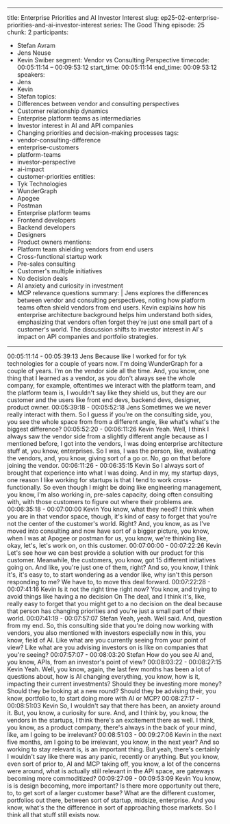 
---
title: Enterprise Priorities and AI Investor Interest
slug: ep25-02-enterprise-priorities-and-ai-investor-interest
series: The Good Thing
episode: 25
chunk: 2
participants:
  - Stefan Avram
  - Jens Neuse
  - Kevin Swiber
segment: Vendor vs Consulting Perspective
timecode: 00:05:11:14 – 00:09:53:12
start_time: 00:05:11:14
end_time: 00:09:53:12
speakers:
  - Jens
  - Kevin
  - Stefan
topics:
  - Differences between vendor and consulting perspectives
  - Customer relationship dynamics
  - Enterprise platform teams as intermediaries
  - Investor interest in AI and API companies
  - Changing priorities and decision-making processes
tags:
  - vendor-consulting-difference
  - enterprise-customers
  - platform-teams
  - investor-perspective
  - ai-impact
  - customer-priorities
entities:
  - Tyk Technologies
  - WunderGraph
  - Apogee
  - Postman
  - Enterprise platform teams
  - Frontend developers
  - Backend developers
  - Designers
  - Product owners
mentions:
  - Platform team shielding vendors from end users
  - Cross-functional startup work
  - Pre-sales consulting
  - Customer's multiple initiatives
  - No decision deals
  - AI anxiety and curiosity in investment
  - MCP relevance questions
summary: |
  Jens explores the differences between vendor and consulting perspectives, noting how platform teams often shield vendors from end users. Kevin explains how his enterprise architecture background helps him understand both sides, emphasizing that vendors often forget they're just one small part of a customer's world. The discussion shifts to investor interest in AI's impact on API companies and portfolio strategies.
---

00:05:11:14 - 00:05:39:13
Jens
Because like I worked for for tyk technologies for a couple of years now. I'm doing
WunderGraph for a couple of years. I'm on the vendor side all the time. And, you know, one
thing that I learned as a vendor, as you don't always see the whole company, for example,
oftentimes we interact with the platform team, and the platform team is, I wouldn't say like they
shield us, but they are our customer and the users like front end devs, backend devs, designer,
product owner.
00:05:39:18 - 00:05:52:18
Jens
Sometimes we we never really interact with them. So I guess if you're on the consulting side,
you, you see the whole space from from a different angle, like what's what's the biggest
difference?
00:05:52:20 - 00:06:11:26
Kevin
Yeah. Well, I think I always saw the vendor side from a slightly different angle because as I
mentioned before, I got into the vendors, I was doing enterprise architecture stuff at, you know,
enterprises. So I was, I was the person, like, evaluating the vendors, and, you know, giving sort
of a go or. No, go on that before joining the vendor.
00:06:11:26 - 00:06:35:15
Kevin
So I always sort of brought that experience into what I was doing. And in my, my startup days,
one reason I like working for startups is that I tend to work cross-functionally. So even though I
might be doing like engineering management, you know, I'm also working in, pre-sales capacity,
doing often consulting with, with those customers to figure out where their problems are.
00:06:35:18 - 00:07:00:00
Kevin
You know, what they need? I think when you are in that vendor space, though, it's kind of easy
to forget that you're not the center of the customer's world. Right? And, you know, as as I've
moved into consulting and now have sort of a bigger picture, you know, when I was at Apogee
or postman for us, you know, we're thinking like, okay, let's, let's work on, on this customer.
00:07:00:00 - 00:07:22:26
Kevin
Let's see how we can best provide a solution with our product for this customer. Meanwhile, the
customers, you know, got 15 different initiatives going on. And like, you're just one of them,
right? And so, you know, I think it's, it's easy to, to start wondering as a vendor like, why isn't this
person responding to me? We have to, to move this deal forward.
00:07:22:28 - 00:07:41:16
Kevin
Is it not the right time right now? You know, and trying to avoid things like having a no decision
On The deal, and I think it's, like, really easy to forget that you might get to a no decision on the
deal because that person has changing priorities and you're just a small part of their world.
00:07:41:19 - 00:07:57:07
Stefan
Yeah, yeah. Well said. And, question from my end. So, this consulting side that you're doing
now working with vendors, you also mentioned with investors especially now in this, you know,
field of AI. Like what are you currently seeing from your point of view? Like what are you
advising investors on is like on companies that you're seeing?
00:07:57:07 - 00:08:03:20
Stefan
How do you see AI and, you know, APIs, from an investor's point of view?
00:08:03:22 - 00:08:27:15
Kevin
Yeah. Well, you know, again, the last few months has been a lot of questions about, how is AI
changing everything, you know, how is it, impacting their current investments? Should they be
investing more money? Should they be looking at a new round? Should they be advising their,
you know, portfolio to, to start doing more with AI or MCP?
00:08:27:17 - 00:08:51:03
Kevin
So, I wouldn't say that there has been, an anxiety around it. But, you know, a curiosity for sure.
And, and I think by, you know, the vendors in the startups, I think there's an excitement there as
well. I think, you know, as a product company, there's always in the back of your mind, like, am I
going to be irrelevant?
00:08:51:03 - 00:09:27:06
Kevin
in the next five months, am I going to be irrelevant, you know, in the next year? And so working
to stay relevant is, is an important thing. But yeah, there's certainly I wouldn't say like there was
any panic, recently or anything. But you know, even sort of prior to, AI and MCP taking off, you
know, a lot of the concerns were around, what is actually still relevant in the API space, are
gateways becoming more commoditized?
00:09:27:09 - 00:09:53:09
Kevin
You know, is is design becoming, more important? Is there more opportunity out there, to, to get
sort of a larger customer base? What are the different customer, portfolios out there, between
sort of startup, midsize, enterprise. And you know, what's the the difference in sort of
approaching those markets. So I think all that stuff still exists now.